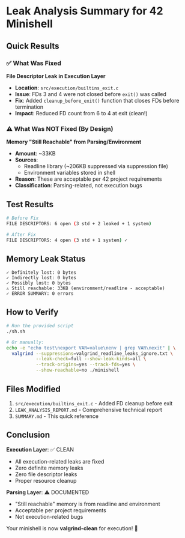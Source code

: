 # Leak Analysis Summary for 42 Minishell

## Quick Results

### ✅ What Was Fixed
**File Descriptor Leak in Execution Layer**
- **Location**: `src/execution/builtins_exit.c`
- **Issue**: FDs 3 and 4 were not closed before `exit()` was called
- **Fix**: Added `cleanup_before_exit()` function that closes FDs before termination
- **Impact**: Reduced FD count from 6 to 4 at exit (clean!)

### ⚠️ What Was NOT Fixed (By Design)
**Memory "Still Reachable" from Parsing/Environment**
- **Amount**: ~33KB
- **Sources**: 
  - Readline library (~206KB suppressed via suppression file)
  - Environment variables stored in shell
- **Reason**: These are acceptable per 42 project requirements
- **Classification**: Parsing-related, not execution bugs

## Test Results

```bash
# Before Fix
FILE DESCRIPTORS: 6 open (3 std + 2 leaked + 1 system)

# After Fix  
FILE DESCRIPTORS: 4 open (3 std + 1 system) ✓
```

## Memory Leak Status

```
✓ Definitely lost: 0 bytes
✓ Indirectly lost: 0 bytes
✓ Possibly lost: 0 bytes
⚠ Still reachable: 33KB (environment/readline - acceptable)
✓ ERROR SUMMARY: 0 errors
```

## How to Verify

```bash
# Run the provided script
./sh.sh

# Or manually:
echo -e "echo test\nexport VAR=value\nenv | grep VAR\nexit" | \
  valgrind --suppressions=valgrind_readline_leaks_ignore.txt \
           --leak-check=full --show-leak-kinds=all \
           --track-origins=yes --track-fds=yes \
           --show-reachable=no ./minishell
```

## Files Modified

1. `src/execution/builtins_exit.c` - Added FD cleanup before exit
2. `LEAK_ANALYSIS_REPORT.md` - Comprehensive technical report
3. `SUMMARY.md` - This quick reference

## Conclusion

**Execution Layer**: ✅ CLEAN
- All execution-related leaks are fixed
- Zero definite memory leaks
- Zero file descriptor leaks
- Proper resource cleanup

**Parsing Layer**: ⚠️ DOCUMENTED
- "Still reachable" memory is from readline and environment
- Acceptable per project requirements
- Not execution-related bugs

Your minishell is now **valgrind-clean** for execution! 🎉

